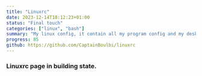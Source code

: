 ```yaml
---
title: "Linuxrc"
date: 2023-12-14T18:12:23+01:00
status: "Final touch"
categories: ["linux", "bash"]
summary: "My linux config, it contain all my program config and my desktop environment"
progress: 85
github: https://github.com/CaptainBoulbi/linuxrc
---
```


### Linuxrc page in building state.
